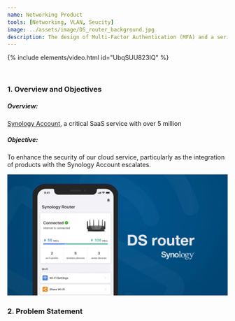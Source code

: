 ```yaml
---
name: Networking Product
tools: [Networking, VLAN, Seucity]
image: ../assets/image/DS_router_background.jpg
description: The design of Multi-Factor Authentication (MFA) and a series of product features was implemented to enhance the security of our cloud service, Synology Account, which has 5 million users. The project involved collaboration with 6 developers over a period of more than 6 months.
---
```

 {% include elements/video.html id="UbqSUU823IQ" %}
 
<br>

### **1. Overview and Objectives**
##### **Overview:**
[Synology Account](https://www.synology.com/en-global/synology-account), a critical SaaS service with over 5 million 

##### **Objective:**

To enhance the security of our cloud service, particularly as the integration of products with the Synology Account escalates.

![image](../assets/image/DS_router_background.jpg)   

### **2. Problem Statement**


 